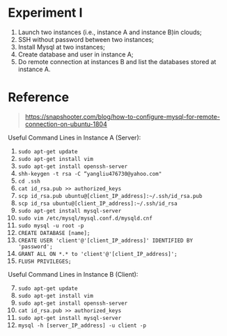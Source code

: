 # Experiment I

1. Launch two instances (i.e., instance A and instance B)in clouds;
2. SSH without password between two instances;
3. Install Mysql at two instances;
4. Create database and user in instance A;
5. Do remote connection at instances B and list the databases stored at instance A.

# Reference

> https://snapshooter.com/blog/how-to-configure-mysql-for-remote-connection-on-ubuntu-1804

Useful Command Lines in Instance A (Server):

1. `sudo apt-get update`
2. `sudo apt-get install vim`
3. `sudo apt-get install openssh-server`
4. `shh-keygen -t rsa -C “yangliu476730@yahoo.com"`
5. `cd .ssh`
6. `cat id_rsa.pub >> authorized_keys`
10. `scp id_rsa.pub ubuntu@[client_IP_address]:~/.ssh/id_rsa.pub`
11. `scp id_rsa ubuntu@[client_IP_address]:~/.ssh/id_rsa`
12. `sudo apt-get install mysql-server`
13. `sudo vim /etc/mysql/mysql.conf.d/mysqld.cnf`
14. `sudo mysql -u root -p`
15. `CREATE DATABASE [name];`
16. `CREATE USER 'client'@'[client_IP_address]' IDENTIFIED BY 'password';`
17. `GRANT ALL ON *.* to 'client'@'[client_IP_address]';`
18. `FLUSH PRIVILEGES;`

Useful Command Lines in Instance B (Client):

7. `sudo apt-get update`
8. `sudo apt-get install vim`
9. `sudo apt-get install openssh-server`
12. `cat id_rsa.pub >> authorized_keys`
19. `sudo apt-get install mysql-server`
20. `mysql -h [server_IP_address] -u client -p`
